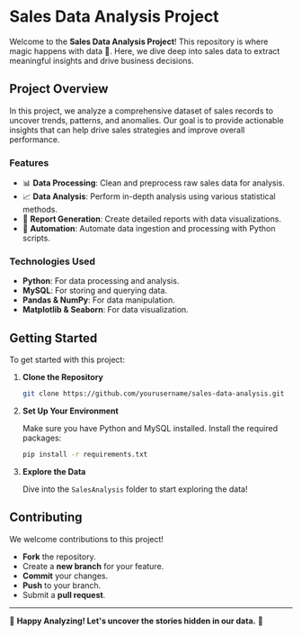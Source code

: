 # Sales Data Analysis Project

Welcome to the **Sales Data Analysis Project**! This repository is where magic happens with data 🌟. Here, we dive deep into sales data to extract meaningful insights and drive business decisions.

## Project Overview

In this project, we analyze a comprehensive dataset of sales records to uncover trends, patterns, and anomalies. Our goal is to provide actionable insights that can help drive sales strategies and improve overall performance.

### Features

- 📊 **Data Processing**: Clean and preprocess raw sales data for analysis.
- 📈 **Data Analysis**: Perform in-depth analysis using various statistical methods.
- 📝 **Report Generation**: Create detailed reports with data visualizations.
- 🚀 **Automation**: Automate data ingestion and processing with Python scripts.

### Technologies Used

- **Python**: For data processing and analysis.
- **MySQL**: For storing and querying data.
- **Pandas & NumPy**: For data manipulation.
- **Matplotlib & Seaborn**: For data visualization.

## Getting Started

To get started with this project:

1. **Clone the Repository**

   ```bash
   git clone https://github.com/yourusername/sales-data-analysis.git
   ```

2. **Set Up Your Environment**

   Make sure you have Python and MySQL installed. Install the required packages:

   ```bash
   pip install -r requirements.txt
   ```

3. **Explore the Data**

   Dive into the `SalesAnalysis` folder to start exploring the data!

## Contributing

We welcome contributions to this project!

- **Fork** the repository.
- Create a **new branch** for your feature.
- **Commit** your changes.
- **Push** to your branch.
- Submit a **pull request**.

---

🌟 **Happy Analyzing! Let's uncover the stories hidden in our data.** 🌟
